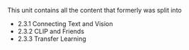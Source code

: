 This unit contains all the content that formerly was split into
- 2.3.1 Connecting Text and Vision
- 2.3.2 CLIP and Friends
- 2.3.3 Transfer Learning